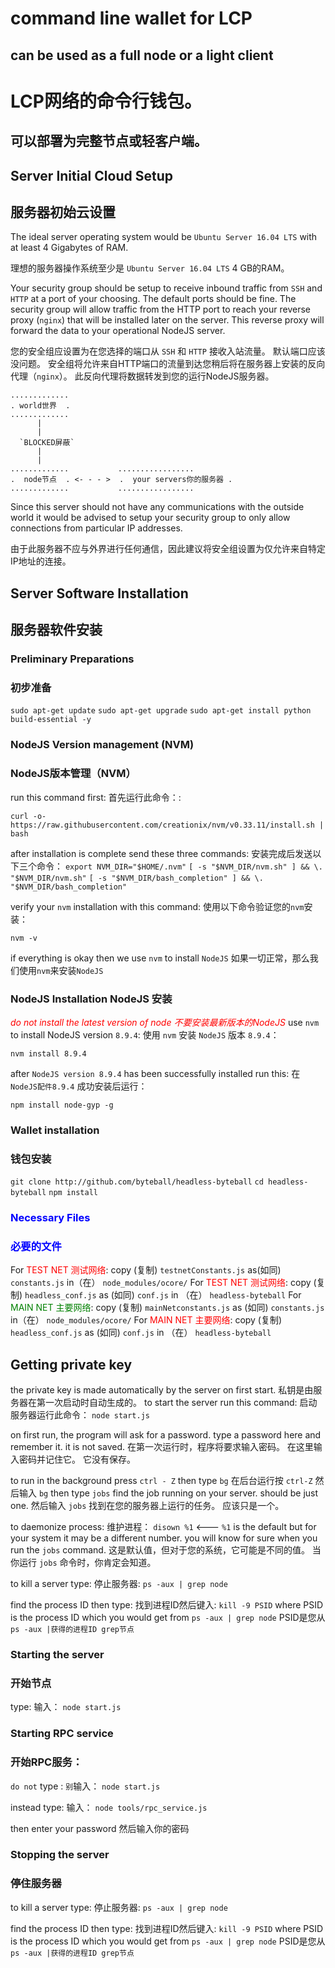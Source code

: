 # command line wallet for LCP
## can be used as a full node or a light client
# LCP网络的命令行钱包。 
## 可以部署为完整节点或轻客户端。
## Server Initial Cloud Setup
## 服务器初始云设置

The ideal server operating system would be `Ubuntu Server 16.04 LTS` with at least
4 Gigabytes of RAM.

理想的服务器操作系统至少是 `Ubuntu Server 16.04 LTS`
4 GB的RAM。

Your security group should be setup to receive inbound traffic from `SSH` and `HTTP` at a port of your choosing. The default ports should be fine. The security group will allow traffic from the HTTP port to reach your reverse proxy (`nginx`) that will be installed later on the server.  This reverse proxy will forward the data to your operational NodeJS server.

您的安全组应设置为在您选择的端口从 `SSH` 和 `HTTP` 接收入站流量。 默认端口应该没问题。 安全组将允许来自HTTP端口的流量到达您稍后将在服务器上安装的反向代理（`nginx`）。 此反向代理将数据转发到您的运行NodeJS服务器。
```
.............
. world世界  .
.............
      |
      |
  `BLOCKED屏蔽`
      |
      |
.............           .................
.  node节点  . <- - - >  .  your servers你的服务器 .
.............           .................
```


Since this server should not have any communications with the outside world it would be advised to setup your security group to only allow connections from particular IP addresses.

由于此服务器不应与外界进行任何通信，因此建议将安全组设置为仅允许来自特定IP地址的连接。

## Server Software Installation
## 服务器软件安装
### Preliminary Preparations
### 初步准备

`sudo apt-get update`
`sudo apt-get upgrade`
`sudo apt-get install python build-essential -y`

### NodeJS Version management (NVM)
### NodeJS版本管理（NVM）
run this command first:
首先运行此命令：:

`curl -o- https://raw.githubusercontent.com/creationix/nvm/v0.33.11/install.sh | bash`

after installation is complete send these three commands:
安装完成后发送以下三个命令：
`export NVM_DIR="$HOME/.nvm"`
`[ -s "$NVM_DIR/nvm.sh" ] && \. "$NVM_DIR/nvm.sh"`
`[ -s "$NVM_DIR/bash_completion" ] && \. "$NVM_DIR/bash_completion"`

verify your `nvm` installation with this command:
使用以下命令验证您的` nvm `安装：

`nvm -v`

if everything is okay then we use `nvm` to install `NodeJS`
如果一切正常，那么我们使用` nvm `来安装` NodeJS `

### NodeJS Installation NodeJS 安装
<span style="color:red">_do not install the latest version of node_</span>
<span style="color:red">_不要安装最新版本的NodeJS_</span>
use `nvm` to install NodeJS version `8.9.4`:
使用 `nvm` 安装 `NodeJS` 版本 `8.9.4`：

`nvm install 8.9.4`

after `NodeJS version 8.9.4` has been successfully installed run this:
在 `NodeJS配件8.9.4` 成功安装后运行：

`npm install node-gyp -g`

### Wallet installation
### 钱包安装
`git clone http://github.com/byteball/headless-byteball`
`cd headless-byteball`
`npm install`

### <span style="color:blue">Necessary Files</span>
### <span style="color:blue">必要的文件</span>
For <span style="color:red">TEST NET 测试网络</span>: copy  (复制) `testnetConstants.js` as(如同) `constants.js` in（在） `node_modules/ocore/`
For <span style="color:red">TEST NET 测试网络</span>: copy (复制) `headless_conf.js` as (如同) `conf.js` in （在） `headless-byteball`
For <span style="color:green">MAIN NET 主要网络</span>: copy (复制) `mainNetconstants.js` as (如同) `constants.js` in（在） `node_modules/ocore/`
For <span style="color:red">MAIN NET 主要网络</span>: copy (复制) `headless_conf.js` as (如同) `conf.js` in （在） `headless-byteball`

## Getting private key
the private key is made automatically by the server on first start.
私钥是由服务器在第一次启动时自动生成的。
to start the server run this command:
启动服务器运行此命令：
`node start.js`

on first run, the program will ask for a password. type a password here and remember it. it is not saved.
在第一次运行时，程序将要求输入密码。 在这里输入密码并记住它。 它没有保存。

to run in the background press `ctrl - Z` then type `bg`
在后台运行按 `ctrl-Z` 然后输入 `bg`
then type `jobs` find the job running on your server. should be just one.
然后输入 `jobs` 找到在您的服务器上运行的任务。 应该只是一个。

to daemonize process:
维护进程：
`disown %1` <--- `%1` is the default but for your system it may be a different number. you will know for sure when you run the `jobs` command. 这是默认值，但对于您的系统，它可能是不同的值。 当你运行 `jobs` 命令时，你肯定会知道。

to kill a server type:
停止服务器:
`ps -aux | grep node`

find the process ID then type:
找到进程ID然后键入:
`kill -9 PSID` where PSID is the process ID which you would get from `ps -aux | grep node` PSID是您从` ps -aux |获得的进程ID grep节点`

### Starting the server
### 开始节点
type:
输入：
`node start.js`

### Starting RPC service
### 开始RPC服务：
`do not` type :
`别`输入：
`node start.js`

instead type:
输入：
`node tools/rpc_service.js`

then enter your password
然后输入你的密码

### Stopping the server
### 停住服务器

to kill a server type:
停止服务器:
`ps -aux | grep node`

find the process ID then type:
找到进程ID然后键入:
`kill -9 PSID` where PSID is the process ID which you would get from `ps -aux | grep node` PSID是您从` ps -aux |获得的进程ID grep节点`
